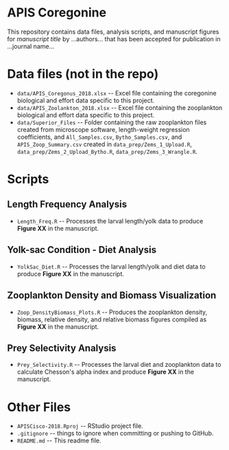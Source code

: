 APIS Coregonine
==========

This repository contains data files, analysis scripts, and manuscript figures for *manuscript title* by ...authors... that has been accepted for publication in ...journal name...


# Data files (not in the repo)
* `data/APIS_Coregonus_2018.xlsx` -- Excel file containing the coregonine biological and effort data specific to this project.
* `data/APIS_Zoolankton_2018.xlsx` -- Excel file containing the zooplankton biological and effort data specific to this project.
* `data/Superior_Files` -- Folder containing the raw zooplankton files created from microscope software, length-weight regression coefficients, and `All_Samples.csv`, `Bytho_Samples.csv`, and `APIS_Zoop_Summary.csv` created in `data_prep/Zems_1_Upload.R`, `data_prep/Zems_2_Upload_Bytho.R`, `data_prep/Zems_3_Wrangle.R`.


# Scripts
## Length Frequency Analysis
* `Length_Freq.R` -- Processes the larval length/yolk data to produce **Figure XX** in the manuscript.

## Yolk-sac Condition - Diet Analysis
* `YolkSac_Diet.R` -- Processes the larval length/yolk and diet data to produce **Figure XX** in the manuscript.

## Zooplankton Density and Biomass Visualization
* `Zoop_DensityBiomass_Plots.R` -- Produces the zooplankton density, biomass, relative density, and relative biomass figures compiled as **Figure XX** in the manuscript.

## Prey Selectivity Analysis
* `Prey_Selectivity.R` -- Processes the larval diet and zooplankton data to calculate Chesson's alpha index and produce **Figure XX** in the manuscript.


# Other Files
* `APISCisco-2018.Rproj` -- RStudio project file.
* `.gitignore` -- things to ignore when committing or pushing to GitHub.
* `README.md` -- This readme file.
